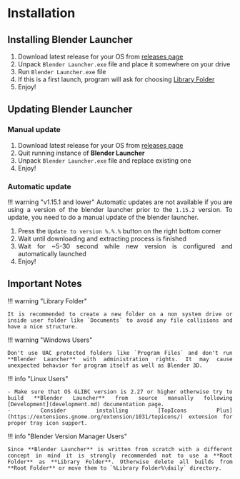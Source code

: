 <style>body {text-align: justify}</style>

# Installation

## Installing Blender Launcher

1. Download latest release for your OS from [releases page](https://github.com/Victor-IX/Blender-Launcher-V2/releases/latest)
1. Unpack `Blender Launcher.exe` file and place it somewhere on your drive
1. Run `Blender Launcher.exe` file
1. If this is a first launch, program will ask for choosing [Library Folder](library_folder.md)
1. Enjoy!

## Updating Blender Launcher

### Manual update

1. Download latest release for your OS from [releases page](https://github.com/Victor-IX/Blender-Launcher-V2/releases/latest)
1. Quit running instance of **Blender Launcher**
1. Unpack `Blender Launcher.exe` file and replace existing one
1. Enjoy!

### Automatic update

!!! warning "v1.15.1 and lower"
    Automatic updates are not available if you are using a version of the blender launcher prior to the `1.15.2` version.
    To update, you need to do a manual update of the blender launcher.

1. Press the `Update to version %.%.%` button on the right bottom corner
2. Wait until downloading and extracting process is finished
3. Wait for ~5-30 second while new version is configured and automatically launched
4. Enjoy!

## Important Notes

!!! warning "Library Folder"

    It is recommended to create a new folder on a non system drive or inside user folder like `Documents` to avoid any file collisions and have a nice structure.

!!! warning "Windows Users"

    Don't use UAC protected folders like `Program Files` and don't run **Blender Launcher** with administration rights. It may cause unexpected behavior for program itself as well as Blender 3D.

!!! info "Linux Users"

    - Make sure that OS GLIBC version is 2.27 or higher otherwise try to build **Blender Launcher** from source manually following [Development](development.md) documentation page.
    - Consider installing [TopIcons Plus](https://extensions.gnome.org/extension/1031/topicons/) extension for proper tray icon support.

!!! info "Blender Version Manager Users"

    Since **Blender Launcher** is written from scratch with a different concept in mind it is strongly recommended not to use a **Root Folder** as **Library Folder**. Otherwise delete all builds from **Root Folder** or move them to `%Library Folder%\daily` directory.
